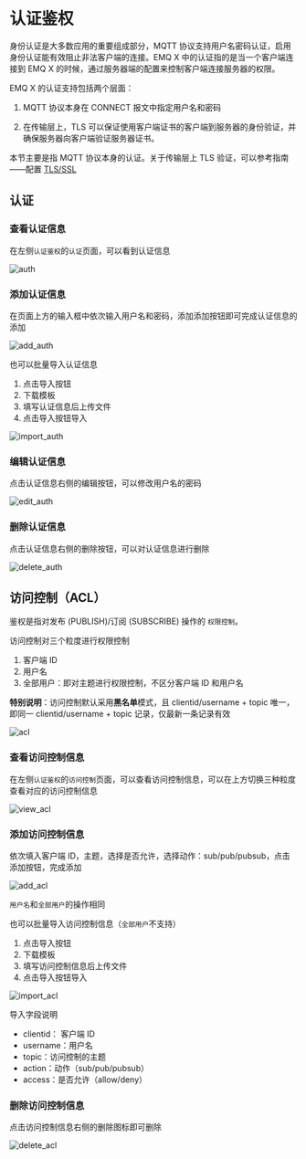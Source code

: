 # 认证鉴权
身份认证是大多数应用的重要组成部分，MQTT 协议支持用户名密码认证，启用身份认证能有效阻止非法客户端的连接。EMQ X 中的认证指的是当一个客户端连接到 EMQ X 的时候，通过服务器端的配置来控制客户端连接服务器的权限。

EMQ X 的认证支持包括两个层面：

1. MQTT 协议本身在 CONNECT 报文中指定用户名和密码

2. 在传输层上，TLS 可以保证使用客户端证书的客户端到服务器的身份验证，并确保服务器向客户端验证服务器证书。

本节主要是指 MQTT 协议本身的认证。关于传输层上 TLS 验证，可以参考指南——配置 [TLS/SSL](./tls_ssl.md)

## 认证

### 查看认证信息
在左侧`认证鉴权`的`认证`页面，可以看到认证信息

![auth](./_assets/auth.png)

### 添加认证信息
在页面上方的输入框中依次输入用户名和密码，添加添加按钮即可完成认证信息的添加

![add_auth](./_assets/add_auth.png)

也可以批量导入认证信息
1. 点击导入按钮
2. 下载模板
3. 填写认证信息后上传文件
4. 点击导入按钮导入

![import_auth](./_assets/import_auth.png)

### 编辑认证信息
点击认证信息右侧的编辑按钮，可以修改用户名的密码

![edit_auth](./_assets/edit_auth.png)

### 删除认证信息
点击认证信息右侧的删除按钮，可以对认证信息进行删除

![delete_auth](./_assets/delete_auth.png)

## 访问控制（ACL）
鉴权是指对发布 (PUBLISH)/订阅 (SUBSCRIBE) 操作的 `权限控制`。

访问控制对三个粒度进行权限控制
1. 客户端 ID
2. 用户名
3. 全部用户：即对主题进行权限控制，不区分客户端 ID 和用户名

**特别说明**：访问控制默认采用**黑名单**模式，且 clientid/username + topic 唯一，即同一 clientid/username + topic 记录，仅最新一条记录有效

![acl](./_assets/acl.png)

### 查看访问控制信息
在左侧`认证鉴权`的`访问控制`页面，可以查看访问控制信息，可以在上方切换三种粒度查看对应的访问控制信息

![view_acl](./_assets/view_acl.png)

### 添加访问控制信息
依次填入客户端 ID，主题，选择是否允许，选择动作：sub/pub/pubsub，点击添加按钮，完成添加

![add_acl](./_assets/add_acl.png)

`用户名`和`全部用户`的操作相同

也可以批量导入访问控制信息（`全部用户`不支持）
1. 点击导入按钮
2. 下载模板
3. 填写访问控制信息后上传文件
4. 点击导入按钮导入

![import_acl](./_assets/import_acl.png)

导入字段说明
- clientid： 客户端 ID
- username：用户名
- topic：访问控制的主题
- action：动作（sub/pub/pubsub）
- access：是否允许（allow/deny）

### 删除访问控制信息
点击访问控制信息右侧的删除图标即可删除

![delete_acl](./_assets/delete_acl.png)